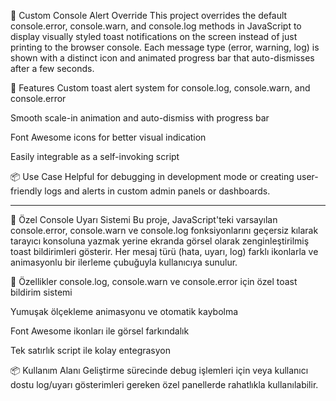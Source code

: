 🔔 Custom Console Alert Override
This project overrides the default console.error, console.warn, and console.log methods in JavaScript to display visually styled toast notifications on the screen instead of just printing to the browser console. Each message type (error, warning, log) is shown with a distinct icon and animated progress bar that auto-dismisses after a few seconds.

🧩 Features
Custom toast alert system for console.log, console.warn, and console.error

Smooth scale-in animation and auto-dismiss with progress bar

Font Awesome icons for better visual indication

Easily integrable as a self-invoking script

📦 Use Case
Helpful for debugging in development mode or creating user-friendly logs and alerts in custom admin panels or dashboards.


---------------------------------------

🔔 Özel Console Uyarı Sistemi
Bu proje, JavaScript'teki varsayılan console.error, console.warn ve console.log fonksiyonlarını geçersiz kılarak tarayıcı konsoluna yazmak yerine ekranda görsel olarak zenginleştirilmiş toast bildirimleri gösterir. Her mesaj türü (hata, uyarı, log) farklı ikonlarla ve animasyonlu bir ilerleme çubuğuyla kullanıcıya sunulur.

🧩 Özellikler
console.log, console.warn ve console.error için özel toast bildirim sistemi

Yumuşak ölçekleme animasyonu ve otomatik kaybolma

Font Awesome ikonları ile görsel farkındalık

Tek satırlık script ile kolay entegrasyon

📦 Kullanım Alanı
Geliştirme sürecinde debug işlemleri için veya kullanıcı dostu log/uyarı gösterimleri gereken özel panellerde rahatlıkla kullanılabilir.
